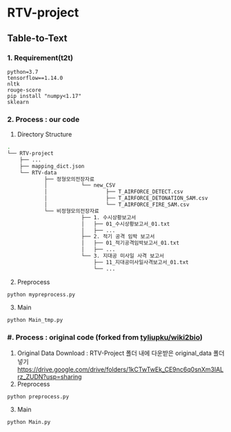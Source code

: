 # RTV-project
## Table-to-Text



### 1. Requirement(t2t)
~~~
python=3.7
tensorflow==1.14.0
nltk
rouge-score
pip install "numpy<1.17"
sklearn
~~~
### 2. Process : our code
1) Directory Structure
```sh
.
└── RTV-project
    ├── ...
    ├── mapping_dict.json
    └── RTV-data
            ├── 정형모의전장자료
            │           └── new_CSV
            │                   ├── T_AIRFORCE_DETECT.csv
            │                   ├── T_AIRFORCE_DETONATION_SAM.csv
            │                   └── T_AIRFORCE_FIRE_SAM.csv
            └── 비정형모의전장자료
                        ├── 1. 수시상황보고서
                        │   ├── 01_수시상황보고서_01.txt
                        │   ├── ...
                        ├── 2. 적기 공격 임박 보고서
                        │   ├── 01_적기공격임박보고서_01.txt
                        │   ├── ...
                        └── 3. 지대공 미사일 사격 보고서
                            ├── 11_지대공미사일사격보고서_01.txt
                            └── ...
```
2) Preprocess
~~~
python mypreprocess.py
~~~
3) Main
~~~
python Main_tmp.py
~~~

### #. Process : original code (forked from [tyliupku/wiki2bio](https://github.com/tyliupku/wiki2bio))
1) Original Data Download : RTV-Project 폴더 내에 다운받은 original_data 폴더 넣기  
https://drive.google.com/drive/folders/1kCTwTwEk_CE9nc6q0snXm3lALrz_ZUDN?usp=sharing 
2) Preprocess
~~~
python preprocess.py
~~~
3) Main
~~~
python Main.py
~~~
